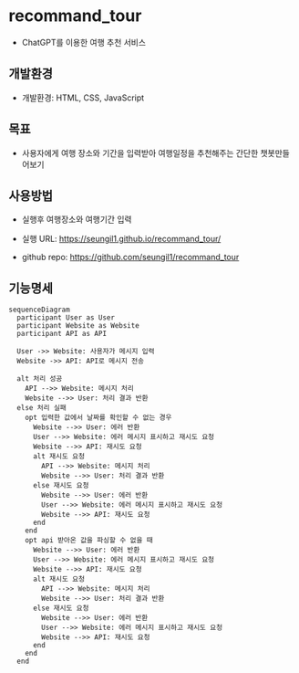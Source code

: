 # recommand_tour

* ChatGPT를 이용한 여행 추천 서비스

## 개발환경


* 개발환경: HTML, CSS, JavaScript
   
## 목표


* 사용자에게 여행 장소와 기간을 입력받아 여행일정을 추천해주는 간단한 챗봇만들어보기


## 사용방법

 
* 실행후 여행장소와 여행기간 입력


* 실행 URL: https://seungil1.github.io/recommand_tour/
* github repo: https://github.com/seungil1/recommand_tour


## 기능명세


```mermaid
sequenceDiagram
  participant User as User
  participant Website as Website
  participant API as API

  User ->> Website: 사용자가 메시지 입력
  Website ->> API: API로 메시지 전송

  alt 처리 성공
    API -->> Website: 메시지 처리
    Website -->> User: 처리 결과 반환
  else 처리 실패
    opt 입력한 값에서 날짜를 확인할 수 없는 경우
      Website -->> User: 에러 반환
      User -->> Website: 에러 메시지 표시하고 재시도 요청
      Website -->> API: 재시도 요청
      alt 재시도 요청
        API -->> Website: 메시지 처리
        Website -->> User: 처리 결과 반환
      else 재시도 요청
        Website -->> User: 에러 반환
        User -->> Website: 에러 메시지 표시하고 재시도 요청
        Website -->> API: 재시도 요청
      end
    end
    opt api 받아온 값을 파싱할 수 없을 때
      Website -->> User: 에러 반환
      User -->> Website: 에러 메시지 표시하고 재시도 요청
      Website -->> API: 재시도 요청
      alt 재시도 요청
        API -->> Website: 메시지 처리
        Website -->> User: 처리 결과 반환
      else 재시도 요청
        Website -->> User: 에러 반환
        User -->> Website: 에러 메시지 표시하고 재시도 요청
        Website -->> API: 재시도 요청
      end
    end
  end
```

